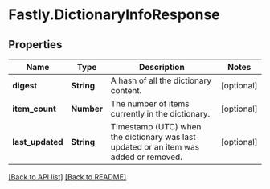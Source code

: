 # Fastly.DictionaryInfoResponse

## Properties

Name | Type | Description | Notes
------------ | ------------- | ------------- | -------------
**digest** | **String** | A hash of all the dictionary content. | [optional] 
**item_count** | **Number** | The number of items currently in the dictionary. | [optional] 
**last_updated** | **String** | Timestamp (UTC) when the dictionary was last updated or an item was added or removed. | [optional] 



[[Back to API list]](../../README.md#endpoints) [[Back to README]](../../README.md)
